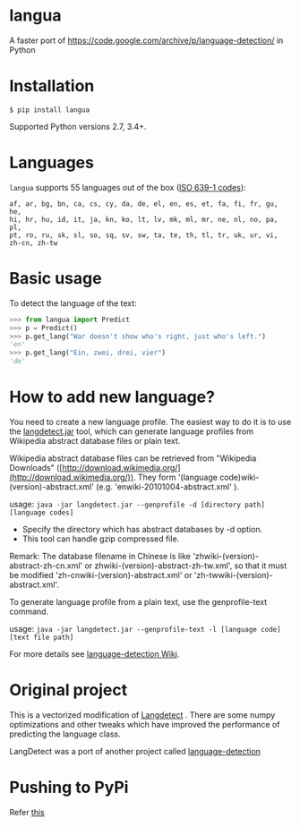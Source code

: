 # langua
A faster port of  https://code.google.com/archive/p/language-detection/ in Python

Installation
============

    $ pip install langua

Supported Python versions 2.7, 3.4+.


Languages
=========

``langua`` supports 55 languages out of the box ([ISO 639-1 codes](https://en.wikipedia.org/wiki/List_of_ISO_639-1_codes)):

    af, ar, bg, bn, ca, cs, cy, da, de, el, en, es, et, fa, fi, fr, gu, he,
    hi, hr, hu, id, it, ja, kn, ko, lt, lv, mk, ml, mr, ne, nl, no, pa, pl,
    pt, ro, ru, sk, sl, so, sq, sv, sw, ta, te, th, tl, tr, uk, ur, vi, zh-cn, zh-tw

Basic usage
===========

To detect the language of the text:

```python
>>> from langua import Predict
>>> p = Predict()
>>> p.get_lang("War doesn't show who's right, just who's left.")
'en'
>>> p.get_lang("Ein, zwei, drei, vier")
'de'
```


How to add new language?
========================

You need to create a new language profile. The easiest way to do it is to use the [langdetect.jar](https://github.com/shuyo/language-detection/raw/master/lib/langdetect.jar) tool, which can generate language profiles from Wikipedia abstract database files or plain text.

Wikipedia abstract database files can be retrieved from "Wikipedia Downloads" ([http://download.wikimedia.org/](http://download.wikimedia.org/)). They form '(language code)wiki-(version)-abstract.xml' (e.g. 'enwiki-20101004-abstract.xml' ).

usage: ``java -jar langdetect.jar --genprofile -d [directory path] [language codes]``

- Specify the directory which has abstract databases by -d option.
- This tool can handle gzip compressed file.

Remark: The database filename in Chinese is like 'zhwiki-(version)-abstract-zh-cn.xml' or zhwiki-(version)-abstract-zh-tw.xml', so that it must be modified 'zh-cnwiki-(version)-abstract.xml' or 'zh-twwiki-(version)-abstract.xml'.

To generate language profile from a plain text, use the genprofile-text command.

usage: ``java -jar langdetect.jar --genprofile-text -l [language code] [text file path]``

For more details see [language-detection Wiki](https://code.google.com/archive/p/language-detection/wikis/Tools.wiki).


Original project
================

This is a vectorized modification of [Langdetect](https://github.com/Mimino666/langdetect) . There are some numpy optimizations and other tweaks
which have improved the performance of predicting the language class.

LangDetect was a port of another project called [language-detection](https://code.google.com/p/language-detection/)

Pushing to PyPi
=================

Refer [this](https://packaging.python.org/tutorials/distributing-packages/) 
